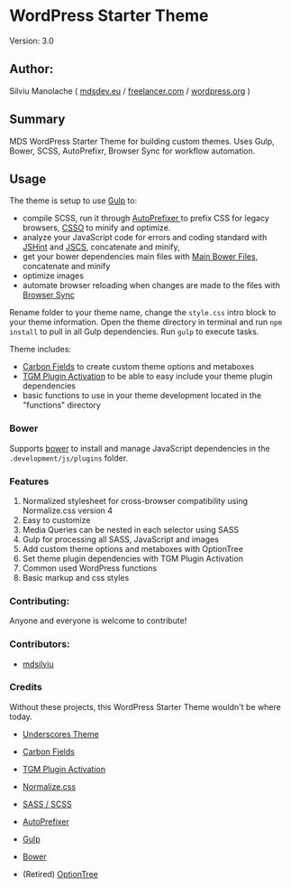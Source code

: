 # WordPress Starter Theme

Version: 3.0

## Author:

Silviu Manolache ( [mdsdev.eu](http://mdsdev.eu/) / [freelancer.com](https://www.freelancer.com/u/MDSilviu.html?action=hireme&track-hireme-textlink=1&track-type=textLink&ft_prog=HML&ft_prog_id=12011265) / [wordpress.org](https://profiles.wordpress.org/mdsilviu/) )

## Summary

MDS WordPress Starter Theme for building custom themes. Uses Gulp, Bower, SCSS, AutoPrefixr, Browser Sync for workflow automation.

## Usage

The theme is setup to use [Gulp](http://gulpjs.com/) to:

- compile SCSS, run it through [AutoPrefixer ](https://github.com/ai/autoprefixer) to prefix CSS for legacy browsers, [CSSO](https://github.com/css/csso) to minify and optimize.
- analyze your JavaScript code for errors and coding standard with [JSHint](http://jshint.com/) and [JSCS](http://jscs.info/), concatenate and minify,
- get your bower dependencies main files with [Main Bower Files](https://github.com/ck86/main-bower-files), concatenate and minify
- optimize images
- automate browser reloading when changes are made to the files with [Browser Sync](https://www.browsersync.io/)

Rename folder to your theme name, change the `style.css` intro block to your theme information. Open the theme directory in terminal and run `npm install` to pull in all Gulp dependencies. Run `gulp` to execute tasks.

Theme includes:
- [Carbon Fields](https://github.com/htmlburger/carbon-fields/) to create custom theme options and metaboxes
- [TGM Plugin Activation](http://tgmpluginactivation.com/) to be able to easy include your theme plugin dependencies
- basic functions to use in your theme development located in the "functions" directory

### Bower

Supports [bower](https://github.com/bower/bower) to install and manage JavaScript dependencies in the `.development/js/plugins` folder.

### Features

1. Normalized stylesheet for cross-browser compatibility using Normalize.css version 4
2. Easy to customize
3. Media Queries can be nested in each selector using SASS
4. Gulp for processing all SASS, JavaScript and images
5. Add custom theme options and metaboxes with OptionTree
6. Set theme plugin dependencies with TGM Plugin Activation
7. Common used WordPress functions
8. Basic markup and css styles

### Contributing:

Anyone and everyone is welcome to contribute!

### Contributors:

- [mdsilviu](http://mdsdev.eu/)

### Credits

Without these projects, this WordPress Starter Theme wouldn't be where today.

* [Underscores Theme](https://github.com/Automattic/_s)
* [Carbon Fields](https://github.com/htmlburger/carbon-fields)
* [TGM Plugin Activation](http://tgmpluginactivation.com/)
* [Normalize.css](http://necolas.github.com/normalize.css)
* [SASS / SCSS](http://sass-lang.com/)
* [AutoPrefixer](https://github.com/ai/autoprefixer)
* [Gulp](http://gulpjs.com/)
* [Bower](http://bower.io/)

* (Retired) [OptionTree](https://wordpress.org/plugins/option-tree/)
